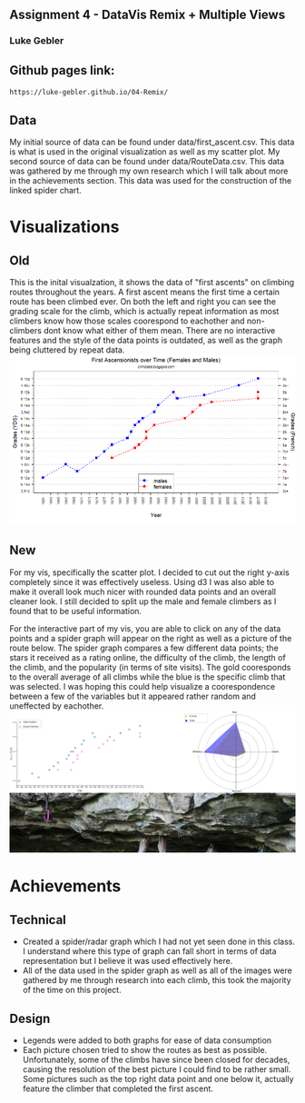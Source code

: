 ## Assignment 4 - DataVis Remix + Multiple Views
### Luke Gebler

## Github pages link:
    https://luke-gebler.github.io/04-Remix/

## Data
My initial source of data can be found under data/first_ascent.csv. This data is what is used in the original visualization as well as my scatter plot. 
My second source of data can be found under data/RouteData.csv. This data was gathered by me through my own research which I will talk about more in the achievements section. This data was used for the construction of the linked spider chart.

# Visualizations

## Old
This is the inital visualzation, it shows the data of "first ascents" on climbing routes throughout the years. A first ascent means the first time a certain route has been climbed ever. On both the left and right you can see the grading scale for the climb, which is actually repeat information as most climbers know how those scales coorespond to eachother and non-climbers dont know what either of them mean. There are no interactive features and the style of the data points is outdated, as well as the graph being cluttered by repeat data.
![oldvis](img/oldvis.png)


## New
For my vis, specifically the scatter plot. I decided to cut out the right y-axis completely since it was effectively useless. Using d3 I was also able to make it overall look much nicer with rounded data points and an overall cleaner look. I still decided to split up the male and female climbers as I found that to be useful information.

For the interactive part of my vis, you are able to click on any of the data points and a spider graph will appear on the right as well as a picture of the route below. The spider graph compares a few different data points; the stars it received as a rating online, the difficulty of the climb, the length of the climb, and the popularity (in terms of site visits). The gold cooresponds to the overall average of all climbs while the blue is the specific climb that was selected. I was hoping this could help visualize a coorespondence between a few of the variables but it appeared rather random and uneffected by eachother.
![myvis](img/MyVis.png)


# Achievements

## Technical
- Created a spider/radar graph which I had not yet seen done in this class. I understand where this type of graph can fall short in terms of data representation but I believe it was used effectively here.
- All of the data used in the spider graph as well as all of the images were gathered by me through research into each climb, this took the majority of the time on this project.

## Design
- Legends were added to both graphs for ease of data consumption
- Each picture chosen tried to show the routes as best as possible. Unfortunately, some of the climbs have since been closed for decades, causing the resolution of the best picture I could find to be rather small. Some pictures such as the top right data point and one below it, actually feature the climber that completed the first ascent.  
